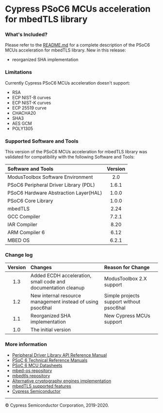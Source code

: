 # Cypress PSoC6 MCUs acceleration for mbedTLS library

### What's Included?
Please refer to the [README.md](./README.md) for a complete description of the PSoC6 MCUs acceleration for mbedTLS library.
New in this release:

* reorganized SHA implementation

### Limitations
Currently Cypress PSoC6 MCUs acceleration doesn't support:

- RSA
- ECP NIST-B curves
- ECP NIST-K curves
- ECP 25519 curve
- CHACHA20
- SHA3
- AES GCM
- POLY1305

### Supported Software and Tools
This version of the PSoC6 MCUs acceleration for mbedTLS library was validated for compatibility with the following Software and Tools:

| Software and Tools                                      | Version |
| :---                                                    | :----:  |
| ModusToolbox Software Environment                       | 2.0     |
| PSoC6 Peripheral Driver Library (PDL)                   | 1.6.1   |
| PSoC6 Hardware Abstraction Layer(HAL)                   | 1.0.0   |
| PSoC6 Core Library                                      | 1.0.0   |
| mbedTLS                                                 | 2.24    |
| GCC Compiler                                            | 7.2.1   |
| IAR Compiler                                            | 8.20    |
| ARM Compiler 6                                          | 6.12    |
| MBED OS                                                 | 6.2.1   |

### Change log

| Version |	Changes                                       | Reason for Change |
| :----:  |	:---                                          | :----             |
| 1.3     |	Added ECDH acceleration, small code and documentation cleanup | ModusToolbox 2.X support |
| 1.2     |	New internal resource management instead of using psoc6hal | Simple projects support without psoc6hal |
| 1.1     |	Reorganized SHA implementation                | New Cypress MCUs support |
| 1.0     |	The initial version                           |                   |

### More information
* [Peripheral Driver Library API Reference Manual](https://cypresssemiconductorco.github.io/psoc6pdl/pdl_api_reference_manual/html/index.html)
* [PSoC 6 Technical Reference Manuals](https://www.cypress.com/search/all/PSoC%206%20Technical%20Reference%20Manual?f%5b0%5d=meta_type%3Atechnical_documents&f%5b1%5d=resource_meta_type%3A583)
* [PSoC 6 MCU Datasheets](https://www.cypress.com/search/all?f%5b0%5d=meta_type%3Atechnical_documents&f%5b1%5d=resource_meta_type%3A575&f%5b2%5d=field_related_products%3A114026)
* [mbed-os repository](https://github.com/ARMmbed/mbed-os)
* [mbedtls repository](https://github.com/ARMmbed/mbedtls)
* [Alternative cryptography engines implementation](https://tls.mbed.org/kb/development/hw_acc_guidelines)
* [mbedTLS supported features](https://tls.mbed.org/core-features)
* [Cypress Semiconductor](http://www.cypress.com)

---
© Cypress Semiconductor Corporation, 2019-2020.
